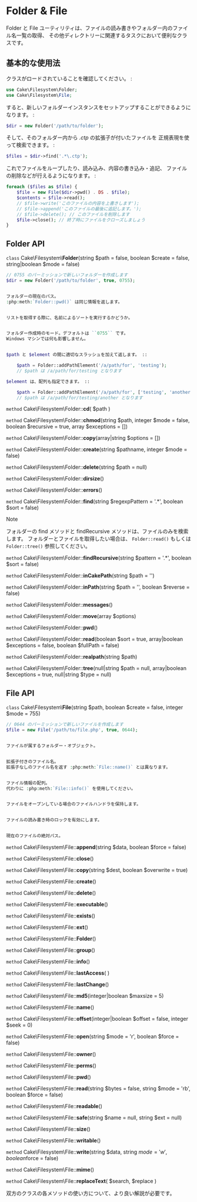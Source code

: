 # Folder & File

Folder と File ユーティリティは、ファイルの読み書きやフォルダー内のファイル名一覧の取得、
その他ディレクトリーに関連するタスクにおいて便利なクラスです。

## 基本的な使用法

クラスがロードされていることを確認してください。 :

``` php
use Cake\Filesystem\Folder;
use Cake\Filesystem\File;
```

すると、新しいフォルダーインスタンスをセットアップすることができるようになります。 :

``` php
$dir = new Folder('/path/to/folder');
```

そして、そのフォルダー内から *.ctp* の拡張子が付いたファイルを
正規表現を使って検索できます。 :

``` php
$files = $dir->find('.*\.ctp');
```

これでファイルをループしたり、読み込み、内容の書き込み・追記、
ファイルの削除などが行えるようになります。 :

``` php
foreach ($files as $file) {
    $file = new File($dir->pwd() . DS . $file);
    $contents = $file->read();
    // $file->write('このファイルの内容を上書きします');
    // $file->append('このファイルの最後に追記します。');
    // $file->delete(); // このファイルを削除します
    $file->close(); // 終了時にファイルをクローズしましょう
}
```

## Folder API

`class` Cake\\Filesystem\\**Folder**(string $path = false, boolean $create = false, string|boolean $mode = false)

``` php
// 0755 のパーミッションで新しいフォルダーを作成します
$dir = new Folder('/path/to/folder', true, 0755);


フォルダーの現在のパス。
:php:meth:`Folder::pwd()` は同じ情報を返します。


リストを取得する際に、名前によるソートを実行するかどうか。


フォルダー作成時のモード。デフォルトは ``0755`` です。
Windows マシンでは何も影響しません。


$path と $element の間に適切なスラッシュを加えて返します。 ::

    $path = Folder::addPathElement('/a/path/for', 'testing');
    // $path は /a/path/for/testing となります

$element は、配列も指定できます。 ::

    $path = Folder::addPathElement('/a/path/for', ['testing', 'another']);
    // $path は /a/path/for/testing/another となります
```

`method` Cake\\Filesystem\\Folder::**cd**( $path )

`method` Cake\\Filesystem\\Folder::**chmod**(string $path, integer $mode = false, boolean $recursive = true, array $exceptions = [])

`method` Cake\\Filesystem\\Folder::**copy**(array|string $options = [])

`method` Cake\\Filesystem\\Folder::**create**(string $pathname, integer $mode = false)

`method` Cake\\Filesystem\\Folder::**delete**(string $path = null)

`method` Cake\\Filesystem\\Folder::**dirsize**()

`method` Cake\\Filesystem\\Folder::**errors**()

`method` Cake\\Filesystem\\Folder::**find**(string $regexpPattern = '.*', boolean $sort = false)

> [!NOTE]
> フォルダーの find メソッドと findRecursive メソッドは、ファイルのみを検索します。
> フォルダーとファイルを取得したい場合は、 `Folder::read()` もしくは
> `Folder::tree()` 参照してください。

`method` Cake\\Filesystem\\Folder::**findRecursive**(string $pattern = '.*', boolean $sort = false)

`method` Cake\\Filesystem\\Folder::**inCakePath**(string $path = '')

`method` Cake\\Filesystem\\Folder::**inPath**(string $path = '', boolean $reverse = false)

`method` Cake\\Filesystem\\Folder::**messages**()

`method` Cake\\Filesystem\\Folder::**move**(array $options)

`method` Cake\\Filesystem\\Folder::**pwd**()

`method` Cake\\Filesystem\\Folder::**read**(boolean $sort = true, array|boolean $exceptions = false, boolean $fullPath = false)

`method` Cake\\Filesystem\\Folder::**realpath**(string $path)

`method` Cake\\Filesystem\\Folder::**tree**(null|string $path = null, array|boolean $exceptions = true, null|string $type = null)

## File API

`class` Cake\\Filesystem\\**File**(string $path, boolean $create = false, integer $mode = 755)

``` php
// 0644 のパーミッションで新しいファイルを作成します
$file = new File('/path/to/file.php', true, 0644);


ファイルが属するフォルダー・オブジェクト。


拡張子付きのファイル名。
拡張子なしのファイル名を返す :php:meth:`File::name()` とは異なります。


ファイル情報の配列。
代わりに :php:meth:`File::info()` を使用してください。


ファイルをオープンしている場合のファイルハンドラを保持します。


ファイルの読み書き時のロックを有効にします。


現在のファイルの絶対パス。
```

`method` Cake\\Filesystem\\File::**append**(string $data, boolean $force = false)

`method` Cake\\Filesystem\\File::**close**()

`method` Cake\\Filesystem\\File::**copy**(string $dest, boolean $overwrite = true)

`method` Cake\\Filesystem\\File::**create**()

`method` Cake\\Filesystem\\File::**delete**()

`method` Cake\\Filesystem\\File::**executable**()

`method` Cake\\Filesystem\\File::**exists**()

`method` Cake\\Filesystem\\File::**ext**()

`method` Cake\\Filesystem\\File::**Folder**()

`method` Cake\\Filesystem\\File::**group**()

`method` Cake\\Filesystem\\File::**info**()

`method` Cake\\Filesystem\\File::**lastAccess**( )

`method` Cake\\Filesystem\\File::**lastChange**()

`method` Cake\\Filesystem\\File::**md5**(integer|boolean $maxsize = 5)

`method` Cake\\Filesystem\\File::**name**()

`method` Cake\\Filesystem\\File::**offset**(integer|boolean $offset = false, integer $seek = 0)

`method` Cake\\Filesystem\\File::**open**(string $mode = 'r', boolean $force = false)

`method` Cake\\Filesystem\\File::**owner**()

`method` Cake\\Filesystem\\File::**perms**()

`method` Cake\\Filesystem\\File::**pwd**()

`method` Cake\\Filesystem\\File::**read**(string $bytes = false, string $mode = 'rb', boolean $force = false)

`method` Cake\\Filesystem\\File::**readable**()

`method` Cake\\Filesystem\\File::**safe**(string $name = null, string $ext = null)

`method` Cake\\Filesystem\\File::**size**()

`method` Cake\\Filesystem\\File::**writable**()

`method` Cake\\Filesystem\\File::**write**(string $data, string $mode = 'w', boolean$force = false)

`method` Cake\\Filesystem\\File::**mime**()

`method` Cake\\Filesystem\\File::**replaceText**( $search, $replace )

<div class="todo">

双方のクラスの各メソッドの使い方について、より良い解説が必要です。

</div>
